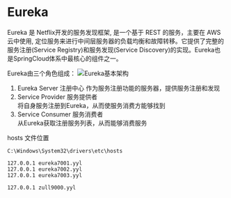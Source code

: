# Eureka

Eureka 是 Netflix开发的服务发现框架, 是一个基于 REST 的服务，主要在 AWS 云中使用, 定位服务来进行中间层服务器的负载均衡和故障转移。它提供了完整的服务注册(Service Registry)和服务发现(Service Discovery)的实现。Eureka也是SpringCloud体系中最核心的组件之一。  

  
Eureka由三个角色组成：
![Eureka基本架构](/__/svg/eureka-architecture-overview.png)
1. Eureka Server 注册中心
作为服务注册功能的服务器，提供服务注册和发现 
2. Service Provider 服务提供者    
将自身服务注册到Eureka，从而使服务消费方能够找到
3. Service Consumer 服务消费者   
从Eureka获取注册服务列表，从而能够消费服务  


hosts 文件位置  

	C:\Windows\System32\drivers\etc\hosts

	127.0.0.1 eureka7001.yyl
	127.0.0.1 eureka7002.yyl
	127.0.0.1 eureka7003.yyl

	127.0.0.1 zull9000.yyl